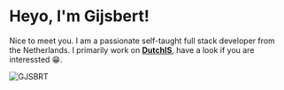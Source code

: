 # Heyo, I'm Gijsbert!
Nice to meet you. I am a passionate self-taught full stack developer from the Netherlands. I primarily work on <a href="https://dutchis.net"><b>DutchIS</b></a>, have a look if you are interessted 😁.
<p align="left"> <img src="https://komarev.com/ghpvc/?username=GJSBRT&label=Profile%20views&color=0e75b6&style=flat" alt="GJSBRT"></img> </p>
 
